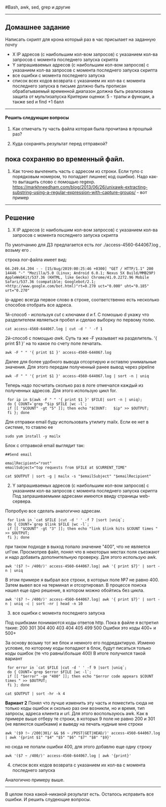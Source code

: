 #Bash, awk, sed, grep и другие

---

## Домашнее задание

Написать скрипт для крона
который раз в час присылает на заданную почту
- X IP адресов (с наибольшим кол-вом запросов) с указанием кол-ва запросов c момента последнего запуска скрипта
- Y запрашиваемых адресов (с наибольшим кол-вом запросов) с указанием кол-ва запросов c момента последнего запуска скрипта
- все ошибки c момента последнего запуска
- список всех кодов возврата с указанием их кол-ва с момента последнего запуска
в письме должно быть прописан обрабатываемый временной диапазон
должна быть реализована защита от мультизапуска
Критерии оценки: 5 - трапы и функции, а также sed и find +1 балл

---

#### Решить следующие вопросы
1. Как отмечать ту часть файла которая была прочитана в прошлый раз?

2. Куда сохранять результат перед отправкой? 
## пока сохраняю во временный файл.

1. Как точно вычленить часть с адресом из строки. Если тупо с порядковым номером, то попадает лишнее( код ошибки). Надо как-то вытащить слово с помощью regexp.
https://markhneedham.com/blog/2013/06/26/unixawk-extracting-substring-using-a-regular-expression-with-capture-groups/ - вот пример



---

## Решение

1. X IP адресов (с наибольшим кол-вом запросов) с указанием кол-ва запросов c момента последнего запуска скрипта

По умолчанию для ДЗ предлагается есть лог ./access-4560-644067.log , возьму его .

строка лог-файла имеет вид:

```
66.249.64.204 - - [15/Aug/2019:00:25:46 +0300] "GET / HTTP/1.1" 200 14446 "-" "Mozilla/5.0 (Linux; Android 6.0.1; Nexus 5X Build/MMB29P) AppleWebKit/537.36 (KHTML, like Gecko) Chrome/41.0.2272.96 Mobile Safari/537.36 (compatible; Googlebot/2.1; +http://www.google.com/bot.html)"rt=0.270 uct="0.000" uht="0.185" urt="0.270"
```
ip-адрес всегда первое слово в строке, соответственно есть несколько способов отобрать все адреса.

1й-способ -  используя *cut* с ключами d и f. С помошью d укажу что разделителем являеться пробел и сделаю выборку по первому полю.
```
cat access-4560-644067.log | cut -d ' ' -f 1
```
2й-способ с помощью *awk*. Суть та же -F указывает на разделитель. '{ print $1 }' на то какое по счету поле печатать.

```
awk -F " " '{ print $1 }' access-4560-644067.log
```
Далее для более удобного вывода отсортирую и оставлю унимальные значения. Для этого передам полученный ранее вывод через pipeline

```
awk -F " " '{ print $1 }' access-4560-644067.log | sort -n | uniq
```

Теперь надо посчитать сколько раз в логе отмечался каждый из полученных адресов. Для этого использую цикл for.

```
 for ip in $(awk -F " " '{ print $1 }' $FILE| sort -n | uniq);
 do { COUNT=`grep ^$ip $FILE |wc -l`;
 if [[ "$COUNT" -gt "5" ]]; then echo "$COUNT:   $ip" >> $OUTPUT;
 fi }; done
```

Для отправки email буду использовать утилиту mailx. Если ее нет в системе, то ставлю ее
```
sudo yum install -y mailx
```

Блок с отправкой email выглядит так:

```
##Send email

emailRecipient="root"
emailSubject="top requests from $FILE at $CURRENT_TIME"

cat $OUTPUT | sort -g | mailx -s "$emailSubject" "$emailRecipient"

```

2. Y запрашиваемых адресов (с наибольшим кол-вом запросов) с указанием кол-ва запросов c момента последнего запуска скрипта
Под запрашиваемыми адресами имеются ввиду страницы web-сервера.

Попробую все сделать аналогично адресам.

```
 for link in `cat $FILE |cut -d ' ' -f 7 |sort |uniq`;
 do { COUNT=`grep $link $FILE |wc -l`;
 if [[ "$COUNT" -gt "3" ]]; then echo "link $link hits $COUNT times " >> $OUTPUT;
 fi }; done
```
при таком подходе в выход попало значение "400", что не является url'ом. Просмотрев файл, понял что в некоторых местах поля съезжают и надо добавить дополнительную проверку. Для этого использую awk.

```
awk '($7 !~ /400/)' access-4560-644067.log| awk '{ print $7}' | sort -n | uniq
```
В этом примере я выбрал все строки, в которых поле №7 не равно 400. Затем вывел все на терминал и отсортировал. В процессе поиска нашел еще одно решение, в котором можно обойтись без цикла.
```
awk '($7 !~ /400/)' access-4560-644067.log| awk '{ print $7}' | sort -n | uniq -c | sort -nr | head -n 10
```



3. все ошибки c момента последнего запуска

Под ошибками понимаются коды ответов http. Пока в файле я встретил такие:
200
301
304
400
403
404
405
499
500
Ошибки это коды 400+ и 500+

За основу возьму тот же блок и немного его подредактирую.
Изменю условие, по которому коды попадают в блок, будут писаться только коды ошибок (те что равны\больше 400)
В итоге получился такой вариант

```
 for error in `cat $FILE |cut -d ' ' -f 9 |sort |uniq`;
 do { COUNT=`grep $error $FILE |wc -l`;
 if [[ "$error" -ge "400" ]]; then echo "$error code appears $COUNT times " >> $OUTPUT;
 fi }; done

cat $OUTPUT | sort -hr -k 4
```
**Вариант 2**
Понял что лучше изменить эту часть и поместить сюда не только коды ошибок и сколько раз они возникли, но и время, тип запросы, адреса клиента и url. Для этого воспользуюсь awk. Как в примере выше отберу те строки, в которых 9 поле не равно 200 и 301 (не являются ошибками) и выведу на печать нудные мне строки

```
awk '($9 !~ /200|301/ && $6 ~ /POST|GET|HEAD/)' access-4560-644067.log | awk '{print $1" "$4" "$5" "$6" "$7" "$8" "$9}'
```
но сюда не попали  ошибки 400, для этого добавлю еще одну строку
```
awk '($7 ~ /400/)' access-4560-644067.log | awk '{print}' 
```


4.  список всех кодов возврата с указанием их кол-ва с момента последнего запуска

Аналогично примеру выше.

---
В целом пока какой-никакой результат есть. Осталось исправить все ошибки. И решить слудеющие вопросы.


